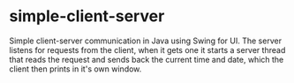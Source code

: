 # simple-client-server
Simple client-server communication in Java using Swing for UI. The server listens for requests from the client, when it gets one it starts a server thread that reads the request and sends back the current time and date, which the client then prints in it's own window.
